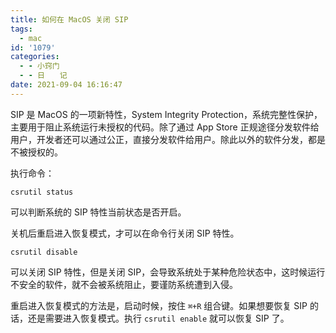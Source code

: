 ```yaml
---
title: 如何在 MacOS 关闭 SIP
tags:
  - mac
id: '1079'
categories:
  - - 小窍门
  - - 日　　记
date: 2021-09-04 16:16:47
---
```


SIP 是 MacOS 的一项新特性，System Integrity Protection，系统完整性保护，主要用于阻止系统运行未授权的代码。除了通过 App Store 正规途径分发软件给用户，开发者还可以通过公正，直接分发软件给用户。除此以外的软件分发，都是不被授权的。

执行命令：

```generic
csrutil status
```

可以判断系统的 SIP 特性当前状态是否开启。

关机后重启进入恢复模式，才可以在命令行关闭 SIP 特性。

```generic
csrutil disable
```

可以关闭 SIP 特性，但是关闭 SIP，会导致系统处于某种危险状态中，这时候运行不安全的软件，就不会被系统阻止，要谨防系统遭到入侵。

重启进入恢复模式的方法是，启动时候，按住 `⌘+R` 组合键。如果想要恢复 SIP 的话，还是需要进入恢复模式。执行 `csrutil enable` 就可以恢复 SIP 了。